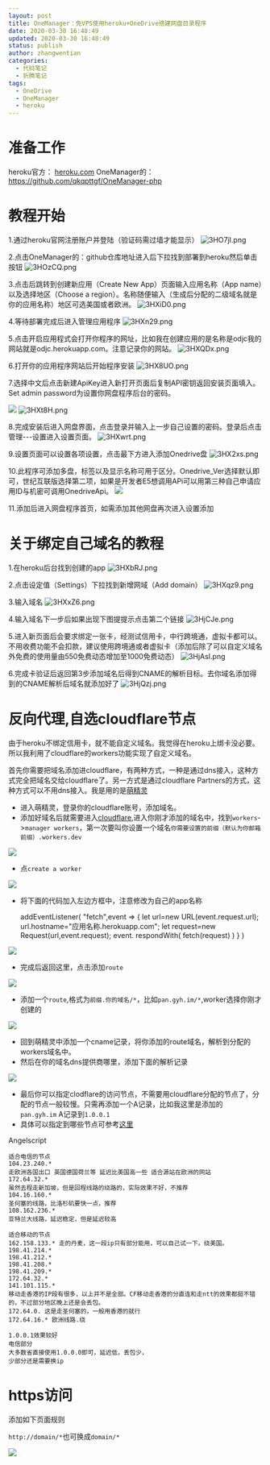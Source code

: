 ```yaml
---
layout: post
title: OneManager：免VPS使用heroku+OneDrive搭建网盘目录程序
date: 2020-03-30 16:48:49
updated: 2020-03-30 16:48:49
status: publish
author: zhangwentian
categories: 
  - 代码笔记
  - 折腾笔记
tags: 
  - OneDrive
  - OneManager
  - heroku
---
```



准备工作
====

heroku官方： [heroku.com][1]
OneManager的：<https://github.com/qkqpttgf/OneManager-php>

教程开始
====

1.通过heroku官网注册账户并登陆（验证码需过墙才能显示）
![3HO7jI.png](https://www.nbmao.com/wp-content/uploads/2020/03/b279e-3HO7jI.png)

2.点击OneManager的：github仓库地址进入后下拉找到部署到heroku然后单击按钮
![3HOzCQ.png](https://www.nbmao.com/wp-content/uploads/2020/03/5b607-3HOzCQ.png)

3.点击后跳转到创建新应用（Create New App）页面输入应用名称（App name）以及选择地区（Choose a region）。名称随便输入（生成后分配的二级域名就是你的应用名称）地区可选美国或者欧洲。
![3HXiD0.png](https://www.nbmao.com/wp-content/uploads/2020/03/3e7e8-3HXiD0.png)

4.等待部署完成后进入管理应用程序
![3HXn29.png](https://www.nbmao.com/wp-content/uploads/2020/03/2ad78-3HXn29.png)

5.点击开启应用程式会打开你程序的网址，比如我在创建应用的是名称是odjc我的网站就是odjc.herokuapp.com。注意记录你的网站。
![3HXQDx.png](https://www.nbmao.com/wp-content/uploads/2020/03/d4916-3HXQDx.png)

6.打开你的应用程序网站后开始程序安装
![3HX8UO.png](https://www.nbmao.com/wp-content/uploads/2020/03/54167-3HX8UO.png)

7.选择中文后点击新建ApiKey进入新打开页面后复制API密钥返回安装页面填入。Set admin password为设置你网盘程序后台的密码。

![](https://www.nbmao.com/wp-content/uploads/2020/03/onemanager7-500x178.jpg)
![3HXt8H.png](https://www.nbmao.com/wp-content/uploads/2020/03/320c4-3HXt8H.png)

8.完成安装后进入网盘界面，点击登录并输入上一步自己设置的密码。登录后点击管理---设置进入设置页面。
![3HXwrt.png](https://www.nbmao.com/wp-content/uploads/2020/03/4b260-3HXwrt.png)

9.设置页面可以设置各项设置，点击最下方进入添加Onedrive盘
![3HX2xs.png](https://www.nbmao.com/wp-content/uploads/2020/03/f28e0-3HX2xs.png)

10.此程序可添加多盘，标签以及显示名称可用于区分。Onedrive_Ver选择默认即可，世纪互联版选择第二项，如果是开发者E5想调用APi可以用第三种自己申请应用ID与机密可调用OnedriveApi。
![](https://www.nbmao.com/wp-content/uploads/2020/03/manager10-500x264.jpg)

11.添加后进入网盘程序首页，如需添加其他网盘再次进入设置添加

关于绑定自己域名的教程
===========

1.在heroku后台找到创建的app
![3HXbRJ.png](https://www.nbmao.com/wp-content/uploads/2020/03/cb64d-3HXbRJ.png)

2.点击设定值（Settings）下拉找到新增网域（Add domain）
![3HXqz9.png](https://www.nbmao.com/wp-content/uploads/2020/03/d9f03-3HXqz9.png)

3.输入域名
![3HXxZ6.png](https://www.nbmao.com/wp-content/uploads/2020/03/d620f-3HXxZ6.png)

4.输入域名下一步后如果出现下图提提示点击第二个链接
![3HjCJe.png](https://www.nbmao.com/wp-content/uploads/2020/03/c7dd3-3HjCJe.png)

5.进入新页面后会要求绑定一张卡，经测试信用卡，中行跨境通，虚拟卡都可以。不用收费功能不会扣款，建议使用跨境通或者虚拟卡（添加后除了可以自定义域名外免费的使用量由550免费动态增加至1000免费动态）
![3HjAsI.png](https://www.nbmao.com/wp-content/uploads/2020/03/3bb7e-3HjAsI.png)

6.完成卡验证后返回第3步添加域名后得到CNAME的解析目标。去你域名添加得到的CNAME解析后域名就添加好了
![3HjQzj.png](https://www.nbmao.com/wp-content/uploads/2020/03/40750-3HjQzj.png)

反向代理,自选cloudflare节点
===================

由于heroku不绑定信用卡，就不能自定义域名。我觉得在heroku上绑卡没必要。所以我利用了cloudflare的workers功能实现了自定义域名。

首先你需要把域名添加进cloudflare，有两种方式，一种是通过dns接入，这种方式完全把域名交给cloudflare了。另一方式是通过cloudflare Partners的方式，这种方式可以不用dns接入。我是用的是[萌精灵](https://cdn.moeelf.com/)

-   进入萌精灵，登录你的cloudflare账号，添加域名。
-   添加好域名后就需要进入[cloudflare](https://www.cloudflare.com/),进入你刚才添加的域名中，找到`workers`->`manager workers`，第一次要叫你设置一个域名`你需要设置的前缀（默认为你邮箱前缀）.workers.dev`

[![](https://www.nbmao.com/wp-content/uploads/2020/03/eae64-20200306134315.png)](https://www.nbmao.com/wp-content/uploads/2020/03/eae64-20200306134315.png)

-   点`create a worker`

[![](https://www.nbmao.com/wp-content/uploads/2020/03/537a4-20200306134429.png)](https://www.nbmao.com/wp-content/uploads/2020/03/537a4-20200306134429.png)

-   将下面的代码加入左边方框中，注意修改为自己的app名称


    addEventListener(
     "fetch",event => {
     let url=new URL(event.request.url);
     url.hostname="应用名称.herokuapp.com";
     let request=new Request(url,event.request);
     event. respondWith(
     fetch(request)
     )
     }
    )


[![](https://www.nbmao.com/wp-content/uploads/2020/03/d4c32-20200306134915.png)](https://www.nbmao.com/wp-content/uploads/2020/03/d4c32-20200306134915.png)

-   完成后返回这里，点击添加`route`

[![](https://www.nbmao.com/wp-content/uploads/2020/03/eae64-20200306134315.png)](https://www.nbmao.com/wp-content/uploads/2020/03/eae64-20200306134315.png)

-   添加一个`route`,格式为`前缀.你的域名/*`，比如`pan.gyh.im/*`,worker选择你刚才创建的

[![](https://www.nbmao.com/wp-content/uploads/2020/03/4fe71-20200306135459.png)](https://www.nbmao.com/wp-content/uploads/2020/03/4fe71-20200306135459.png)

-   回到萌精灵中添加一个cname记录，将你添加的route域名，解析到分配的workers域名中。
-   然后在你的域名dns提供商哪里，添加下面的解析记录

[![](https://www.nbmao.com/wp-content/uploads/2020/03/7d386-20200306140521.png)](https://www.nbmao.com/wp-content/uploads/2020/03/7d386-20200306140521.png)

-   最后你可以指定clodflare的访问节点，不需要用cloudflare分配的节点了，分配的节点一般较慢。只需再添加一个A记录，比如我这里是添加的`pan.gyh.im` A记录到`1.0.0.1`
-   具体可以指定到哪些节点可参考[这里](https://ofvps.com/201907510)

Angelscript


    适合电信的节点
    104.23.240.*
    走欧洲各国出口 英国德国荷兰等 延迟比美国高一些 适合源站在欧洲的网站
    172.64.32.*
    虽然去程走新加坡，但是回程线路的绕路的，实际效果不好，不推荐
    104.16.160.*
    圣何塞的线路，比洛杉矶要快一点，推荐
    108.162.236.*
    亚特兰大线路，延迟稳定，但是延迟较高
    
    适合移动的节点
    162.158.133.* 走的丹麦，这一段ip只有部分能用，可以自己试一下。绕美国。
    198.41.214.*
    198.41.212.*
    198.41.208.*
    198.41.209.*
    172.64.32.*
    141.101.115.*
    移动走香港的IP段有很多，以上并不是全部。CF移动走香港的分直连和走ntt的效果都挺不错的，不过部分地区晚上还是会丢包。
    172.64.0. 这是走圣何塞的，一般用香港的就行
    172.64.16.* 欧洲线路.绕
    
    1.0.0.1效果较好
    电信部分
    大多数省直接使用1.0.0.0即可，延迟低，丢包少，
    少部分还是需要换ip



https访问
=======

添加如下页面规则

`http://domain/*`也可换成`domain/*`

[![](https://www.nbmao.com/wp-content/uploads/2020/03/f072d-20200319095023.png)](https://www.nbmao.com/wp-content/uploads/2020/03/f072d-20200319095023.png)


  [1]: http://heroku.com
